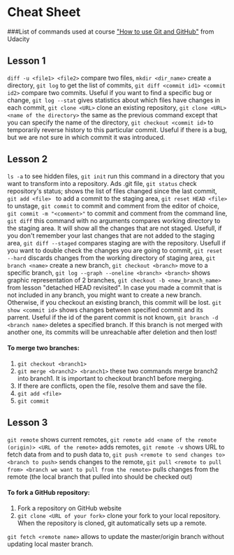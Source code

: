 # Cheat Sheet 
###List of commands used at course ["How to use Git and GitHub"](https://www.udacity.com/course/how-to-use-git-and-github--ud775) from Udacity


## Lesson 1

`diff -u <file1> <file2>`
compare two files,
`mkdir <dir_name>`
create a directory, 
`git log`
to get the list of commits,
`git diff <commit id1> <commit id2>` 
compare two commits. Useful if you want to find a specific bug or change,
`git log --stat`
gives statistics about which files have changes in each commit,
`git clone <URL>`
clone an existing repository,
`git clone <URL> <name of the directory>`
the same as the previous command except that you can specify the name of the directory,
`git checkout <commit id>`
to temporarily reverse history to this particular commit. Useful if there is a bug, but we are not sure in which commit it was introduced.


## Lesson 2

`ls -a`
to see hidden files,
`git init`
run this command in a directory that you want to transform into a repository. Ads .git file,
`git status`
check repository's status; shows the list of files changed since the last commit,
`git add <file> `
to add a commit to the staging area,
`git reset HEAD <file>`
to unstage,
`git commit` 
to commit and comment from the editor of choice,
`git commit -m "<comment>"`
to commit and comment from the command line,
`git diff`
this command with no arguments compares working directory to the staging area. It will show all the changes that are not staged. Usefull, if you don't remember your last changes that are not added to the staging area,
`git diff --staged`
compares staging are with the repository. Usefull if you want to double check the changes you are going to commit,
`git reset --hard` 
discards changes from the working directory of staging area,
`git branch <name>`
create a new branch,
`git checkout <branch>`
move to a specific branch,
`git log --graph --oneline <branch> <branch>`
shows graphic representation of 2 branches,
`git checkout -b <new_branch_name>`
from lesson "detached HEAD revisited". In case you made a commit that is not included in any branch, you might want to create a new branch. Otherwise, if you checkout an existing branch, this commit will be lost.
`git show <commit id>`
shows changes between specified commit and its parrent. Useful if the id of the parent commit is not known,
`git branch -d <branch name>`
deletes a specified branch. If this branch is not merged with another one, its commits will be unreachable after deletion and then lost!

#### To merge two branches:
1. `git checkout <branch1>`
2. `git merge <branch2> <branch1>` 
these two commands merge branch2 into branch1. It is important to checkout branch1 before merging.
3. If there are conflicts, open the file, resolve them and save the file.
4. `git add <file>`
5. `git commit`


## Lesson 3

`git remote`
shows current remotes,
`git remote add <name of the remote (origin)> <URL of the remote>`
adds remotes,
`git remote -v`
shows URL to fetch data from and to push data to,
`git push <remote to send changes to> <branch to push>`
sends changes to the remote,
`git pull <remote to pull from> <branch we want to pull from the remote>`
pulls changes from the remote (the local branch that pulled into should be checked out)

#### To fork a GitHub repository:
1. Fork a repository on GitHub website
2. `git clone <URL of your fork>` 
clone your fork to your local repository. When the repository is cloned, git automatically sets up a remote.

`git fetch <remote name>`
allows to update the master/origin branch without updating local master branch.
